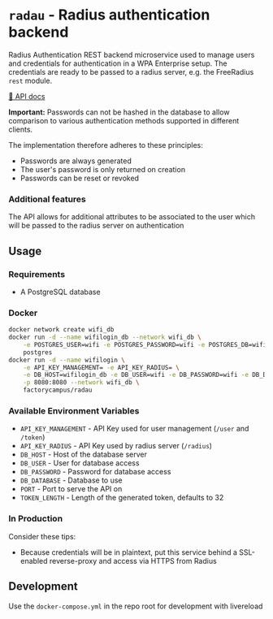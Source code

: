 # `radau` - Radius authentication backend

Radius Authentication REST backend microservice used to manage users and credentials for authentication in a WPA Enterprise setup. The credentials are ready to be passed to a radius server, e.g. the FreeRadius `rest` module.

[📝 API docs](https://factorycampus.github.io/radau/)

**Important:** Passwords can not be hashed in the database to allow comparison to various authentication methods supported in different clients.

The implementation therefore adheres to these principles:
- Passwords are always generated
- The user's password is only returned on creation
- Passwords can be reset or revoked

### Additional features
The API allows for additional attributes to be associated to the user which will be passed to the radius server on authentication

## Usage

### Requirements
- A PostgreSQL database

### Docker

```bash
docker network create wifi_db
docker run -d --name wifilogin_db --network wifi_db \
    -e POSTGRES_USER=wifi -e POSTGRES_PASSWORD=wifi -e POSTGRES_DB=wifi \
    postgres
docker run -d --name wifilogin \
    -e API_KEY_MANAGEMENT= -e API_KEY_RADIUS= \
    -e DB_HOST=wifilogin_db -e DB_USER=wifi -e DB_PASSWORD=wifi -e DB_DATABASE=wifi \
    -p 8080:8080 --network wifi_db \
    factorycampus/radau
```

### Available Environment Variables

- `API_KEY_MANAGEMENT` - API Key used for user management (`/user` and `/token`)
- `API_KEY_RADIUS` - API Key used by radius server (`/radius`)
- `DB_HOST` - Host of the database server
- `DB_USER` - User for database access
- `DB_PASSWORD` - Password for database access
- `DB_DATABASE` - Database to use
- `PORT` - Port to serve the API on
- `TOKEN_LENGTH` - Length of the generated token, defaults to 32

### In Production

Consider these tips:

- Because credentials will be in plaintext, put this service behind a SSL-enabled reverse-proxy and access via HTTPS from Radius

## Development

Use the `docker-compose.yml` in the repo root for development with livereload
